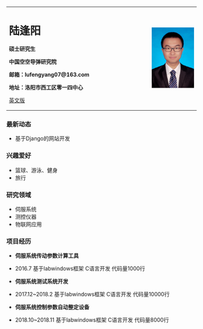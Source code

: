 <table border="0">
  <tr>
    <td width="75%">
      <h1>陆逢阳</h1>
      <p><b>硕士研究生</b></p>
      <p><b>中国空空导弹研究院</b></p>
      <p><b>邮箱：lufengyang07@163.com</b></p>
      <p><b>地址：洛阳市西工区零一四中心</b></p>
      <p><a href="/index-en.html">英文版</a></p>
    </td>
    <td width="25%">
      <img src="/zhengjianzhao.jpg" width="100%">      
    </td>
  </tr>
</table>

### 最新动态
- 基于Django的网站开发

### 兴趣爱好
- 篮球、游泳、健身
- 旅行

### 研究领域
- 伺服系统
- 测控仪器
- 物联网应用

### 项目经历
- **伺服系统传动参数计算工具**  
- 2016.7  基于labwindows框架  C语言开发  代码量1000行  

- **伺服系统测试系统开发**  
- 2017.12~2018.2  基于labwindows框架  C语言开发  代码量10000行

- **伺服系统控制参数自动整定设备**  
- 2018.10~2018.11  基于labwindows框架  C语言开发  代码量8000行  


